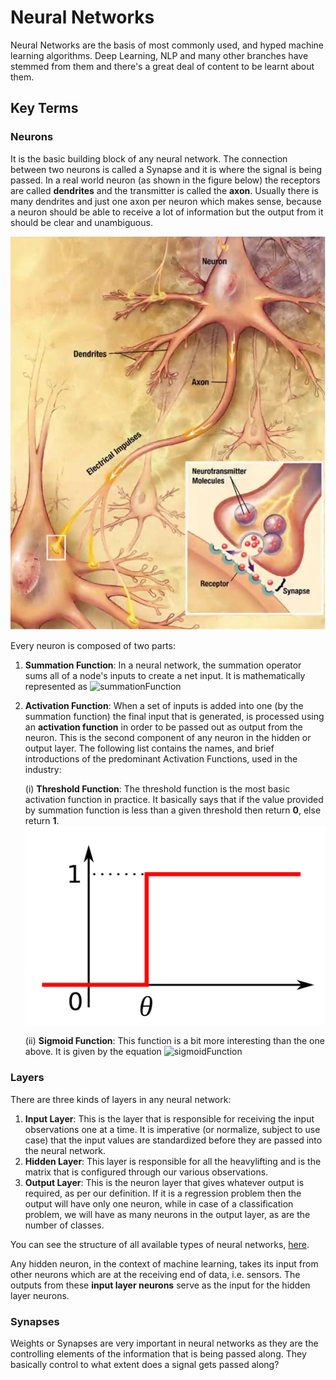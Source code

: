 # Neural Networks

Neural Networks are the basis of most commonly used, and hyped machine learning algorithms. Deep Learning, NLP and many other branches have stemmed from them and there's a great deal of content to be learnt about them. 

## Key Terms

### Neurons

It is the basic building block of any neural network. The connection between two neurons is called a Synapse and it is where the signal is being passed. In a real world neuron (as shown in the figure below) the receptors are called **dendrites** and the transmitter is called the **axon**. Usually there is many dendrites and just one axon per neuron which makes sense, because a neuron should be able to receive a lot of information but the output from it should be clear and unambiguous. 

![neuron](./src/img/neuron.png)

Every neuron is composed of two parts:

1. **Summation Function**: In a neural network, the summation operator sums all of a node's inputs to create a net input. It is mathematically represented as ![summationFunction](http://mathurl.com/ybwg6p3a.png) 
2. **Activation Function**: When a set of inputs is added into one (by the summation function) the final input that is generated, is processed using an **activation function** in order to be passed out as output from the neuron. This is the second component of any neuron in the hidden or output layer. The following list contains the names, and brief introductions of the predominant Activation Functions, used in the industry:

	(i) **Threshold Function**: The threshold function is the most basic activation function in practice. It basically says that if the value provided by summation function is less than a given threshold then return **0**, else return **1**. ![thresholdFunction](./src/img/threshold.png)

	(ii) **Sigmoid Function**: This function is a bit more interesting than the one above. It is given by the equation ![sigmoidFunction](http://mathurl.com/y9ws95tn.png)

### Layers

There are three kinds of layers in any neural network:

1. **Input Layer**: This is the layer that is responsible for receiving the input observations one at a time. It is imperative (or normalize, subject to use case) that the input values are standardized before they are passed into the neural network. 
2. **Hidden Layer**: This layer is responsible for all the heavylifting and is the matrix that is configured through our various observations. 
3. **Output Layer**: This is the neuron layer that gives whatever output is required, as per our definition. If it is a regression problem then the output will have only one neuron, while in case of a classification problem, we will have as many neurons in the output layer, as are the number of classes. 

You can see the structure of all available types of neural networks, [here](./src/img/neuralnetworks.png).

Any hidden neuron, in the context of machine learning, takes its input from other neurons which are at the receiving end of data, i.e. sensors. The outputs from these **input layer neurons** serve as the input for the hidden layer neurons. 

### Synapses

Weights or Synapses are very important in neural networks as they are the controlling elements of the information that is being passed along. They basically control to what extent does a signal gets passed along?

